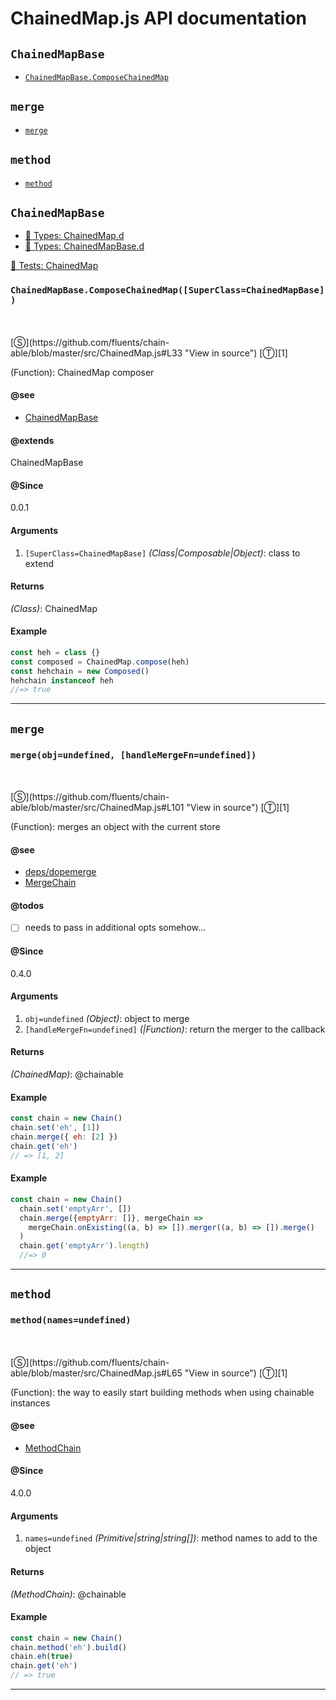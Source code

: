 # ChainedMap.js API documentation

<!-- div class="toc-container" -->

<!-- div -->

## `ChainedMapBase`
* <a href="#ChainedMapBase-prototype-ComposeChainedMap"  data-meta="ChainedMapBase ComposeChainedMap SuperClass ChainedMapBase"  data-call="ComposeChainedMap SuperClass ChainedMapBase"  data-category="Methods"  data-description="Function ChainedMap composer"  data-name="ComposeChainedMap"  data-member="ChainedMapBase"  data-see="href https github com fluents chain able blob master src ChainedMapBase js label ChainedMapBase"  data-all="meta ChainedMapBase n n ComposeChainedMap SuperClass ChainedMapBase call ComposeChainedMap SuperClass ChainedMapBase category Methods description Function ChainedMap composer name ComposeChainedMap member ChainedMapBase see href https github com fluents chain able blob master src ChainedMapBase js label ChainedMapBase notes todos klassProps" >`ChainedMapBase.ComposeChainedMap`</a>

<!-- /div -->

<!-- div -->

## `merge`
* <a href="#merge"  data-meta="merge obj undefined handleMergeFn undefined"  data-call="merge obj undefined handleMergeFn undefined"  data-category="merge"  data-description="Function merges an object with the current store"  data-name="merge"  data-see="href https github com fluents chain able blob master src deps dopemerge dopemerge js label deps dopemerge href https github com fluents chain able blob master src MergeChain js label MergeChain"  data-todos="needs to pass in additional opts somehow"  data-all="meta merge obj undefined handleMergeFn undefined call merge obj undefined handleMergeFn undefined category merge description Function merges an object with the current store name merge member see href https github com fluents chain able blob master src deps dopemerge dopemerge js label deps dopemerge href https github com fluents chain able blob master src MergeChain js label MergeChain notes todos needs to pass in additional opts somehow n klassProps" >`merge`</a>

<!-- /div -->

<!-- div -->

## `method`
* <a href="#method"  data-meta="method names undefined"  data-call="method names undefined"  data-category="methods"  data-description="Function the way to easily start building methods when using chainable instances"  data-name="method"  data-see="href https github com fluents chain able blob master src MethodChain js label MethodChain"  data-all="meta method names undefined call method names undefined category methods description Function the way to easily start building methods when using chainable instances name method member see href https github com fluents chain able blob master src MethodChain js label MethodChain notes todos klassProps" >`method`</a>

<!-- /div -->

<!-- /div -->

<!-- div class="doc-container" -->

<!-- div -->

## `ChainedMapBase`

<!-- div -->

* <a href="https://github.com/fluents/chain-able/blob/master/typings/ChainedMap.d.ts">🌊  Types: ChainedMap.d</a>&nbsp;
* <a href="https://github.com/fluents/chain-able/blob/master/typings/ChainedMapBase.d.ts">🌊  Types: ChainedMapBase.d</a>&nbsp;

<a href="https://github.com/fluents/chain-able/blob/master/test/ChainedMap.js">🔬  Tests: ChainedMap</a>&nbsp;

<h3 id="ChainedMapBase-prototype-ComposeChainedMap" data-member="ChainedMapBase" data-category="Methods" data-name="ComposeChainedMap"><code>ChainedMapBase.ComposeChainedMap([SuperClass=ChainedMapBase])</code></h3>
<br>
<br>
[&#x24C8;](https://github.com/fluents/chain-able/blob/master/src/ChainedMap.js#L33 "View in source") [&#x24C9;][1]

(Function): ChainedMap composer


#### @see 

* <a href="https://github.com/fluents/chain-able/blob/master/src/ChainedMapBase.js" >ChainedMapBase</a>

#### @extends
ChainedMapBase



#### @Since
0.0.1

#### Arguments
1. `[SuperClass=ChainedMapBase]` *(Class|Composable|Object)*: class to extend

#### Returns
*(Class)*: ChainedMap

#### Example
```js
const heh = class {}
const composed = ChainedMap.compose(heh)
const hehchain = new Composed()
hehchain instanceof heh
//=> true

```
---

<!-- /div -->

<!-- /div -->

<!-- div -->

## `merge`

<!-- div -->

<h3 id="merge" data-member="" data-category="merge" data-name="merge"><code>merge(obj=undefined, [handleMergeFn=undefined])</code></h3>
<br>
<br>
[&#x24C8;](https://github.com/fluents/chain-able/blob/master/src/ChainedMap.js#L101 "View in source") [&#x24C9;][1]

(Function): merges an object with the current store


#### @see 

* <a href="https://github.com/fluents/chain-able/blob/master/src/deps/dopemerge/dopemerge.js" >deps/dopemerge</a>
* <a href="https://github.com/fluents/chain-able/blob/master/src/MergeChain.js" >MergeChain</a>

#### @todos 

- [ ] needs to pass in additional opts somehow...
 

#### @Since
0.4.0

#### Arguments
1. `obj=undefined` *(Object)*: object to merge
2. `[handleMergeFn=undefined]` *(|Function)*: return the merger to the callback

#### Returns
*(ChainedMap)*: @chainable

#### Example
```js
const chain = new Chain()
chain.set('eh', [1])
chain.merge({ eh: [2] })
chain.get('eh')
// => [1, 2]

```
#### Example
```js
const chain = new Chain()
  chain.set('emptyArr', [])
  chain.merge({emptyArr: []}, mergeChain =>
    mergeChain.onExisting((a, b) => []).merger((a, b) => []).merge()
  )
  chain.get('emptyArr').length)
  //=> 0
```
---

<!-- /div -->

<!-- /div -->

<!-- div -->

## `method`

<!-- div -->

<h3 id="method" data-member="" data-category="methods" data-name="method"><code>method(names=undefined)</code></h3>
<br>
<br>
[&#x24C8;](https://github.com/fluents/chain-able/blob/master/src/ChainedMap.js#L65 "View in source") [&#x24C9;][1]

(Function): the way to easily start building methods when using chainable instances


#### @see 

* <a href="https://github.com/fluents/chain-able/blob/master/src/MethodChain.js" >MethodChain</a>

#### @Since
4.0.0

#### Arguments
1. `names=undefined` *(Primitive|string|string&#91;&#93;)*: method names to add to the object

#### Returns
*(MethodChain)*: @chainable

#### Example
```js
const chain = new Chain()
chain.method('eh').build()
chain.eh(true)
chain.get('eh')
// => true

```
---

<!-- /div -->

<!-- /div -->

<!-- /div -->

 [1]: #chainedmapbase "Jump back to the TOC."
